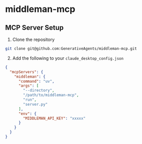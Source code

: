 # middleman-mcp

## MCP Server Setup

1. Clone the repository

```bash
git clone git@github.com:GenerativeAgents/middleman-mcp.git
```

2. Add the following to your `claude_desktop_config.json`

```json
{
  "mcpServers": {
    "middleman": {
      "command": "uv",
      "args": [
        "--directory",
        "/path/to/middleman-mcp",
        "run",
        "server.py"
      ],
      "env": {
        "MIDDLEMAN_API_KEY": "xxxxx"
      }
    }
  }
}
```